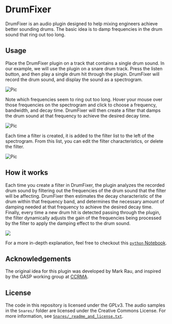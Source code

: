 # DrumFixer

DrumFixer is an audio plugin designed to help mixing engineers
achieve better sounding drums. The basic idea is to damp 
frequencies in the drum sound that ring out too long.

## Usage

Place the DrumFixer plugin on a track that contains a single drum
sound. In our example, we will use the plugin on a snare drum 
track. Press the listen button, and then play a single drum
hit through the plugin. DrumFixer will record the drum sound,
and display the sound as a spectrogram.

![Pic](./Screenshots/Listen.gif)

Note which frequencies seem to ring out too long. Hover your mouse
over those frequencies on the spectrogram and click to choose a
frequency, bandwidth, and decay time. DrumFixer will then create a
filter that damps the drum sound at that frequency to achieve the
desired decay time.

![Pic](./Screenshots/Filters.gif)

Each time a filter is created, it is added to the filter list to
the left of the spectrogram. From this list, you can edit the filter
characteristics, or delete the filter.

![Pic](./Screenshots/Edit.gif)

## How it works

Each time you create a filter in DrumFixer, the plugin analyzes
the recorded drum sound by filtering out the frequencies of the
drum sound that the filter will be affecting. DrumFixer then
estimates the decay characteristic of the drum within that frequency
band, and determines the necessary amount of damping needed at that
frequency to achieve the desired decay time. Finally, every time a
new drum hit is detected passing through the plugin, the filter
dynamically adjusts the gain of the frequencies being processed
by the filter to apply the damping effect to the drum sound.

![](../Drum_Fixing/Screenshots/PlotBell.gif)

For a more in-depth explanation, feel free to checkout this
[`python` Notebook](https://ccrma.stanford.edu/~jatin/DrumFixer.html).

## Acknowledgements

The original idea for this plugin was developed by Mark Rau, and 
inspired by the GASP working group at [CCRMA](ccrma.stanford.edu).

## License

The code in this repository is licensed under the GPLv3.
The audio samples in the `Snares/` folder are licensed under
the Creative Commons License. For more information, see
[`Snares/_readme_and_license.txt`](Snares/_readme_and_license.txt).
